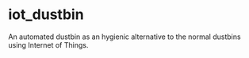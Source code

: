 # iot_dustbin
An automated dustbin as an hygienic alternative to the normal dustbins using Internet of Things.
